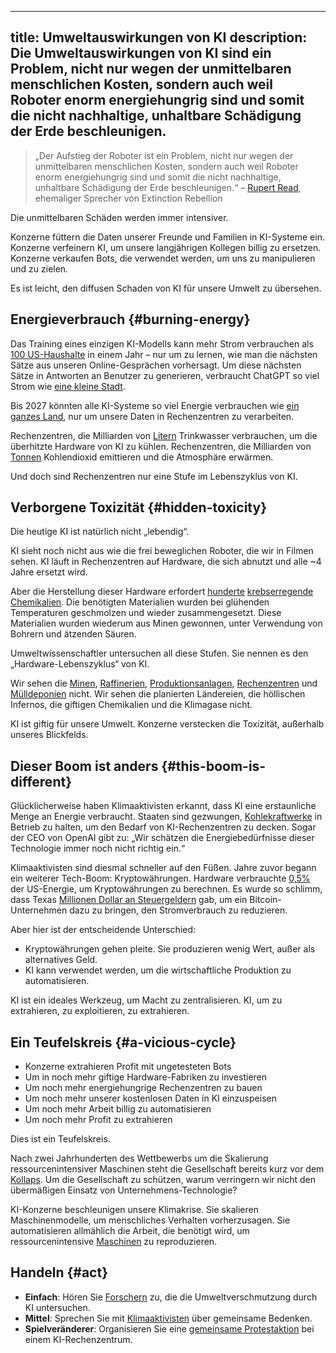 

---
title: Umweltauswirkungen von KI
description: Die Umweltauswirkungen von KI sind ein Problem, nicht nur wegen der unmittelbaren menschlichen Kosten, sondern auch weil Roboter enorm energiehungrig sind und somit die nicht nachhaltige, unhaltbare Schädigung der Erde beschleunigen.
---

> „Der Aufstieg der Roboter ist ein Problem, nicht nur wegen der unmittelbaren menschlichen Kosten, sondern auch weil Roboter enorm energiehungrig sind und somit die nicht nachhaltige, unhaltbare Schädigung der Erde beschleunigen.“
> – [Rupert Read](https://www.theguardian.com/theobserver/2016/mar/27/leters-robots-energy-consuming), ehemaliger Sprecher von Extinction Rebellion

Die unmittelbaren Schäden werden immer intensiver.

Konzerne füttern die Daten unserer Freunde und Familien in KI-Systeme ein. Konzerne verfeinern KI, um unsere langjährigen Kollegen billig zu ersetzen. Konzerne verkaufen Bots, die verwendet werden, um uns zu manipulieren und zu zielen.

Es ist leicht, den diffusen Schaden von KI für unsere Umwelt zu übersehen.

## Energieverbrauch {#burning-energy}

Das Training eines einzigen KI-Modells kann mehr Strom verbrauchen als [100 US-Haushalte](https://www.bloomberg.com/news/articles/2023-03-09/how-much-energy-do-ai-and-chatgpt-use-no-one-knows-for-sure?sref=ixwpc5OO#xj4y7vzkg) in einem Jahr – nur um zu lernen, wie man die nächsten Sätze aus unseren Online-Gesprächen vorhersagt.
Um diese nächsten Sätze in Antworten an Benutzer zu generieren, verbraucht ChatGPT so viel Strom wie [eine kleine Stadt](https://archive.ph/20230917070741/https://kaspergroesludvigsen.medium.com/chatgpts-electricity-consumption-pt-ii-225e7e43f22b).

Bis 2027 könnten alle KI-Systeme so viel Energie verbrauchen wie [ein ganzes Land](https://www.nytimes.com/2023/10/10/climate/ai-could-soon-need-as-much-electricity-as-an-entire-country.html), nur um unsere Daten in Rechenzentren zu verarbeiten.

Rechenzentren, die Milliarden von [Litern](https://www.theguardian.com/world/2023/jul/11/uruguay-drought-water-google-data-center) Trinkwasser verbrauchen, um die überhitzte Hardware von KI zu kühlen.
Rechenzentren, die Milliarden von [Tonnen](https://ainowinstitute.org/spotlight/climate) Kohlendioxid emittieren und die Atmosphäre erwärmen.

Und doch sind Rechenzentren nur eine Stufe im Lebenszyklus von KI.

## Verborgene Toxizität {#hidden-toxicity}

Die heutige KI ist natürlich nicht „lebendig“.

KI sieht noch nicht aus wie die frei beweglichen Roboter, die wir in Filmen sehen. KI läuft in Rechenzentren auf Hardware, die sich abnutzt und alle ~4 Jahre ersetzt wird.

Aber die Herstellung dieser Hardware erfordert [hunderte](https://www.ncbi.nlm.nih.gov/pmc/articles/PMC6237170/#!po=17.9245) [krebserregende Chemikalien](https://www.bloomberg.com/news/features/2017-06-15/american-chipmakers-had-a-toxic-problem-so-they-outsourced-it).
Die benötigten Materialien wurden bei glühenden Temperaturen geschmolzen und wieder zusammengesetzt.
Diese Materialien wurden wiederum aus Minen gewonnen, unter Verwendung von Bohrern und ätzenden Säuren.

Umweltwissenschaftler untersuchen all diese Stufen. Sie nennen es den „Hardware-Lebenszyklus“ von KI.

Wir sehen die [Minen](https://e360.yale.edu/features/china-wrestles-with-the-toxic-aftermath-of-rare-earth-mining), [Raffinerien](https://www.youtube.com/watch?v=5eVsQSn_EWc), [Produktionsanlagen](https://sci-hub.wf/10.1080/10455752.2010.546647), [Rechenzentren](https://thereader.mitpress.mit.edu/the-staggering-ecological-impacts-of-computation-and-the-cloud/) und [Mülldeponien](https://www.sciencedirect.com/science/article/pii/S2352186421006970#d1e1833) nicht.
Wir sehen die planierten Ländereien, die höllischen Infernos, die giftigen Chemikalien und die Klimagase nicht.

KI ist giftig für unsere Umwelt. Konzerne verstecken die Toxizität, außerhalb unseres Blickfelds.

## Dieser Boom ist anders {#this-boom-is-different}

Glücklicherweise haben Klimaaktivisten erkannt, dass KI eine erstaunliche Menge an Energie verbraucht. Staaten sind gezwungen, [Kohlekraftwerke](https://futurism.com/the-byte/coal-plants-ai) in Betrieb zu halten, um den Bedarf von KI-Rechenzentren zu decken.
Sogar der CEO von OpenAI gibt zu: „Wir schätzen die Energiebedürfnisse dieser Technologie immer noch nicht richtig ein.“

Klimaaktivisten sind diesmal schneller auf den Füßen.
Jahre zuvor begann ein weiterer Tech-Boom: Kryptowährungen.
Hardware verbrauchte [0,5%](https://www.whitehouse.gov/ostp/news-updates/2022/09/08/fact-sheet-climate-and-energy-implications-of-crypto-assets-in-the-united-states/#:~:text=Crypto%2Dasset%20activity%20in%20the,railroads%20in%20the%20United%20States.) der US-Energie, um Kryptowährungen zu berechnen.
Es wurde so schlimm, dass Texas [Millionen Dollar an Steuergeldern](https://www.cbsnews.com/news/bitcoin-mining-cryptocurrency-riot-texas-power-grid/) gab, um ein Bitcoin-Unternehmen dazu zu bringen, den Stromverbrauch zu reduzieren.

Aber hier ist der entscheidende Unterschied:

- Kryptowährungen gehen pleite. Sie produzieren wenig Wert, außer als alternatives Geld.
- KI kann verwendet werden, um die wirtschaftliche Produktion zu automatisieren.

KI ist ein ideales Werkzeug, um Macht zu zentralisieren.
KI, um zu extrahieren, zu exploitieren, zu extrahieren.

## Ein Teufelskreis {#a-vicious-cycle}

- Konzerne extrahieren Profit mit ungetesteten Bots
- Um in noch mehr giftige Hardware-Fabriken zu investieren
- Um noch mehr energiehungrige Rechenzentren zu bauen
- Um noch mehr unserer kostenlosen Daten in KI einzuspeisen
- Um noch mehr Arbeit billig zu automatisieren
- Um noch mehr Profit zu extrahieren

Dies ist ein Teufelskreis.

Nach zwei Jahrhunderten des Wettbewerbs um die Skalierung ressourcenintensiver Maschinen steht die Gesellschaft bereits kurz vor dem [Kollaps](https://youtu.be/vi166hJv6Qk).
Um die Gesellschaft zu schützen, warum verringern wir nicht den übermäßigen Einsatz von Unternehmens-Technologie?

KI-Konzerne beschleunigen unsere Klimakrise. Sie skalieren Maschinenmodelle, um menschliches Verhalten vorherzusagen. Sie automatisieren allmählich die Arbeit, die benötigt wird, um ressourcenintensive [Maschinen](https://www.euronews.com/green/2020/05/06/a-robot-takeover-is-possible-so-what-about-the-planet) zu reproduzieren.

## Handeln {#act}

- **Einfach**: Hören Sie [Forschern](https://shows.acast.com/the-data-fix/episodes/empathy-with-steven-gonzalez-monserrate) zu, die die Umweltverschmutzung durch KI untersuchen.
- **Mittel**: Sprechen Sie mit [Klimaaktivisten](https://rebellion.global/) über gemeinsame Bedenken.
- **Spielveränderer**: Organisieren Sie eine [gemeinsame Protestaktion](https://blogs.lse.ac.uk/medialse/2022/11/02/big-techs-new-headache-data-centre-activism-flourishes-across-the-world/) bei einem KI-Rechenzentrum.